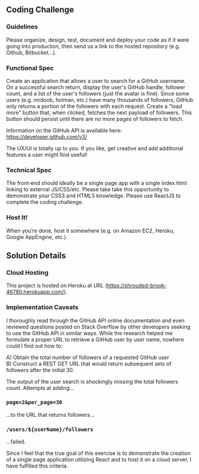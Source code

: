 ## Coding Challenge

### Guidelines

Please organize, design, test, document and deploy your code as if it were going into production, then send
us a link to the hosted repository (e.g. Github, Bitbucket...).

### Functional Spec

Create an application that allows a user to search for a GitHub username. On a successful search return,
display the user's GitHub handle, follower count, and a list of the user's followers (just the avatar is fine).
Since some users (e.g. mrdoob, holman, etc.) have many thousands of followers, GitHub only returns a
portion of the followers with each request. Create a "load more" button that, when clicked, fetches the next
payload of followers. This button should persist until there are no more pages of followers to fetch.

Information on the GitHub API is available here:  https://developer.github.com/v3/

The UX/UI is totally up to you. If you like, get creative and add additional features a user might find useful!

### Technical Spec

The front‐end should ideally be a single page app with a single index.html linking to external JS/CSS/etc.
Please take take this opportunity to demonstrate your CSS3 and HTML5 knowledge. Please use ReactJS to complete 
the coding challenge.

### Host It!

When you’re done, host it somewhere (e.g. on Amazon EC2, Heroku, Google AppEngine, etc.).

## Solution Details

### Cloud Hosting

This project is hosted on Heroku at URL (https://shrouded-brook-46780.herokuapp.com/).

### Implementation Caveats

I thoroughly read through the GitHub API online documentation and even reviewed questions posted on Stack Overflow
by other developers seeking to use the GitHub API in similar ways.  While the research helped me formulate a proper
URL to retrieve a GitHub user by user name, nowhere could I find out how to:

A) Obtain the total number of followers of a requested GitHub user <br>
B) Construct a REST GET URL that would return subsequent sets of followers after the initial 30.

The output of the user search is shockingly missing the total followers count.  Attempts at adding...

### `page=2&per_page=30`

...to the URL that returns followers...

### `/users/${userName}/followers`

...failed.

Since I feel that the true goal of this exercise is to demonstrate the creation of a single page application utilizing
React and to host it on a cloud server, I have fulfilled this criteria. 